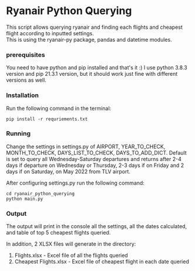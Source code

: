 # Ryanair Python Querying

This script allows querying ryanair and finding each flights and cheapest flight according to inputted settings.  
This is using the ryanair-py package, pandas and datetime modules.  

### prerequisites
You need to have python and pip installed and that's it :)
I use python 3.8.3 version and pip 21.3.1 version,
but it should work just fine with different versions as well.

### Installation
Run the following command in the terminal:
```
pip install -r requriements.txt
```
### Running
Change the settings in settings.py of AIRPORT, YEAR_TO_CHECK, MONTH_TO_CHECK, DAYS_LIST_TO_CHECK, DAYS_TO_ADD_DICT.
Default is set to query all Wednesday-Saturday departures and returns after 2-4 days if departure on Wednesday or 
Thursday, 2-3 days if on Friday and 2 days if on Saturday, on May 2022 from TLV airport.

After configuring settings.py run the following command:
```
cd ryanair_python_querying
python main.py
```
### Output
The output will print in the console all the settings, all the dates calculated, 
and table of top 5 cheapest flights queried.

In addition, 2 XLSX files will generate in the directory:
1. Flights.xlsx - Excel file of all the flights queried
2. Cheapest Flights.xlsx - Excel file of cheapest flight in each date queried
